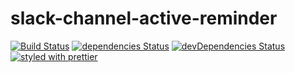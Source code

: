 # slack-channel-active-reminder

[![Build Status](https://travis-ci.org/9renpoto/slack-channel-active-reminder.svg?branch=master)](https://travis-ci.org/9renpoto/slack-channel-active-reminder) [![dependencies Status](https://david-dm.org/9renpoto/slack-channel-active-reminder/status.svg)](https://david-dm.org/9renpoto/slack-channel-active-reminder) [![devDependencies Status](https://david-dm.org/9renpoto/slack-channel-active-reminder/dev-status.svg)](https://david-dm.org/9renpoto/slack-channel-active-reminder?type=dev) [![styled with prettier](https://img.shields.io/badge/styled_with-prettier-ff69b4.svg)](https://github.com/prettier/prettier)
